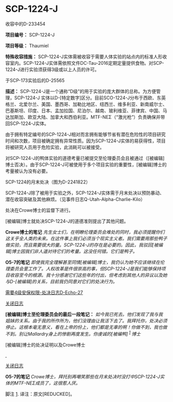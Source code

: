 # SCP-1224-J
                        




收容中的D-233454



**项目编号：**  SCP-1224-J

**项目等级：**  Thaumiel

**特殊收容措施：** SCP-1224-J实体需被收容于需要人体实验的站点内的标准人形收容室内。SCP-1224-J实体需依照文件DC-Tau-2016定期定量提供食物。对SCP-1224-J进行实验须获得3级或以上人员的许可。



于SCP-173实验后的D-25565



**描述：**  SCP-1224-J是一个通称“D级”的用于实验的庞大群体的总称。为方便管理，SCP-1224-J 实体以D-[特定数字]区分。目前SCO-1224-J分布于西欧、东英格兰、北爱尔兰、美国、墨西哥、加勒比地区、纽西兰、维多利亚、新南威尔士、巴基斯坦、印度、日本、孟加拉国、尼泊尔、越南、玻利维亚、菲律宾、中国、马达加斯加、欧亚大陆、加拿大和西伯利亚。MTF-ΝΕΣ（“激光枪”）负责确保并带回SCP-1224-J实体。

由于拥有特定编号的SCP-1224-J相对而言拥有能够节省有潜在危险性的项目研究时间和次数，项目被确定拥有异常性质。因为SCP-1224-J实体的易获得性，项目将被研究人员用于危险实验，此消耗可以被接受。 

对SCP-1224-J的鸭体实验的道德考量已被提交至伦理委员会且被通过（[被编辑]博士否决）。由于SCP-1224-J可被使用于多个项目实验的重要性，[被编辑]博士的考量被认为没有必要。



SCP-1224的月末处决（图为D-2241822）



SCP-1224-J除了被用于实验之外，SCP-1224-J实体需于月末处决以预防暴动、潜在收容突破及其他麻烦。（见事件日志Q-Utah-Alpha-Charlie-Kilo）

处决在Crowe博士的监督下进行。

[被编辑]博士就处决SCP-1224-J的道德准则提出了其他问题。

**Crowe博士的笔记** 
*先生女士们，在明瞭伦理委员会难处的同时，我必须提醒你们这关乎全人类的未来。在这件事上我们必须当个现实主义者。我们需要用那些鸭子做实验，而且需要很大的量。SCP-1224-J的存在是必要的。因此，我驳回[被编辑]博士因我们非人道对待它们的考量。这没任何错。它们是鸭子。* 

**O5-7的笔记** 
*即使我完全理解甚至同情[被编辑]博士，我仍认为她不应该继续在伦理委员会里工作了。人权改革是件很崇高的事，但SCP-1224-J是我们能够保持项目收容至今的根源。我十分感谢它们这些年的付出，但考虑到其他人的异议以及她与D-[被编辑]的关系，目前我仍同意对它们的处决行为。* 


<a shape='rect' class='collapsible-block-link' href='javascript:;'>&#38656;&#35201;4&#32423;&#23433;&#20445;&#26435;&#38480;-&#22788;&#20915;&#26085;&#24535;D-Echo-27</a>

<a shape='rect' class='collapsible-block-link' href='javascript:;'>&#20851;&#38381;&#26085;&#24535;</a>

**[被编辑]博士至伦理委员会的最后一段笔记：** 
*如今我已死去。他们发现了我与我姐妹的关系。由于我的所作所为，他们没理由让我活下去了。我拜托你，处决必须停止。这根本毫无意义，看在上帝的份上，他们都是无辜的啊！你做不到，我也做不到。别让Mallardry身上的惨剧再度发生。你虔诚的[被编鸭]<sup class='footnoteref'>
 <a shape='rect' class='footnoteref' id='footnoteref-1' href='javascript:;' onclick='WIKIDOT.page.utils.scrollToReference(&apos;footnote-1&apos;)'>1</a>
</sup>博士* 



[被编辑]博士的处决证明以及Crowe博士








<a shape='rect' class='collapsible-block-link' href='javascript:;'>&#160;</a>

<a shape='rect' class='collapsible-block-link' href='javascript:;'>&#20851;&#38381;&#26085;&#24535;</a>


**O5-7的笔记** 
*Crowe博士，拜托别再嘲笑那些在月末处决时没打中SCP-1224-J实体的MTF-ΝΕΣ成员了，这很惹人厌。* 






脚注
<a shape='rect' href='javascript:;' onclick='WIKIDOT.page.utils.scrollToReference(&apos;footnoteref-1&apos;)'>1</a>. 译注：原文[REDUCKED]。


                    